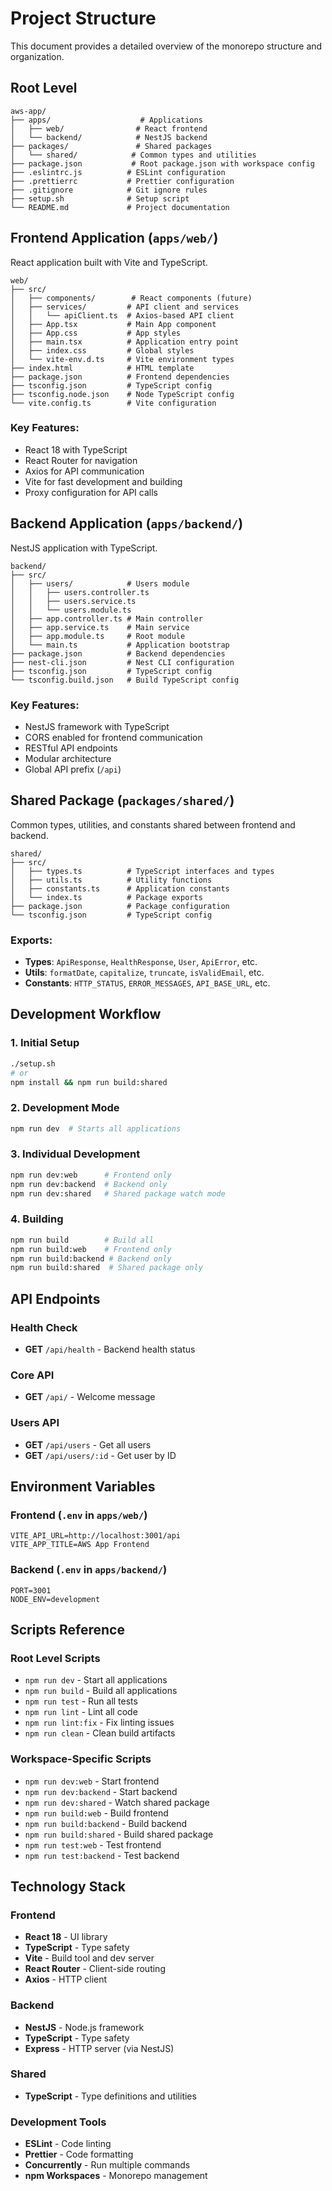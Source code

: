 # Project Structure

This document provides a detailed overview of the monorepo structure and organization.

## Root Level

```
aws-app/
├── apps/                    # Applications
│   ├── web/                # React frontend
│   └── backend/            # NestJS backend
├── packages/               # Shared packages
│   └── shared/            # Common types and utilities
├── package.json           # Root package.json with workspace config
├── .eslintrc.js          # ESLint configuration
├── .prettierrc           # Prettier configuration
├── .gitignore            # Git ignore rules
├── setup.sh              # Setup script
└── README.md             # Project documentation
```

## Frontend Application (`apps/web/`)

React application built with Vite and TypeScript.

```
web/
├── src/
│   ├── components/        # React components (future)
│   ├── services/         # API client and services
│   │   └── apiClient.ts  # Axios-based API client
│   ├── App.tsx           # Main App component
│   ├── App.css           # App styles
│   ├── main.tsx          # Application entry point
│   ├── index.css         # Global styles
│   └── vite-env.d.ts     # Vite environment types
├── index.html            # HTML template
├── package.json          # Frontend dependencies
├── tsconfig.json         # TypeScript config
├── tsconfig.node.json    # Node TypeScript config
└── vite.config.ts        # Vite configuration
```

### Key Features:

- React 18 with TypeScript
- React Router for navigation
- Axios for API communication
- Vite for fast development and building
- Proxy configuration for API calls

## Backend Application (`apps/backend/`)

NestJS application with TypeScript.

```
backend/
├── src/
│   ├── users/            # Users module
│   │   ├── users.controller.ts
│   │   ├── users.service.ts
│   │   └── users.module.ts
│   ├── app.controller.ts # Main controller
│   ├── app.service.ts    # Main service
│   ├── app.module.ts     # Root module
│   └── main.ts           # Application bootstrap
├── package.json          # Backend dependencies
├── nest-cli.json         # Nest CLI configuration
├── tsconfig.json         # TypeScript config
└── tsconfig.build.json   # Build TypeScript config
```

### Key Features:

- NestJS framework with TypeScript
- CORS enabled for frontend communication
- RESTful API endpoints
- Modular architecture
- Global API prefix (`/api`)

## Shared Package (`packages/shared/`)

Common types, utilities, and constants shared between frontend and backend.

```
shared/
├── src/
│   ├── types.ts          # TypeScript interfaces and types
│   ├── utils.ts          # Utility functions
│   ├── constants.ts      # Application constants
│   └── index.ts          # Package exports
├── package.json          # Package configuration
└── tsconfig.json         # TypeScript config
```

### Exports:

- **Types**: `ApiResponse`, `HealthResponse`, `User`, `ApiError`, etc.
- **Utils**: `formatDate`, `capitalize`, `truncate`, `isValidEmail`, etc.
- **Constants**: `HTTP_STATUS`, `ERROR_MESSAGES`, `API_BASE_URL`, etc.

## Development Workflow

### 1. Initial Setup

```bash
./setup.sh
# or
npm install && npm run build:shared
```

### 2. Development Mode

```bash
npm run dev  # Starts all applications
```

### 3. Individual Development

```bash
npm run dev:web      # Frontend only
npm run dev:backend  # Backend only
npm run dev:shared   # Shared package watch mode
```

### 4. Building

```bash
npm run build        # Build all
npm run build:web    # Frontend only
npm run build:backend # Backend only
npm run build:shared  # Shared package only
```

## API Endpoints

### Health Check

- **GET** `/api/health` - Backend health status

### Core API

- **GET** `/api/` - Welcome message

### Users API

- **GET** `/api/users` - Get all users
- **GET** `/api/users/:id` - Get user by ID

## Environment Variables

### Frontend (`.env` in `apps/web/`)

```
VITE_API_URL=http://localhost:3001/api
VITE_APP_TITLE=AWS App Frontend
```

### Backend (`.env` in `apps/backend/`)

```
PORT=3001
NODE_ENV=development
```

## Scripts Reference

### Root Level Scripts

- `npm run dev` - Start all applications
- `npm run build` - Build all applications
- `npm run test` - Run all tests
- `npm run lint` - Lint all code
- `npm run lint:fix` - Fix linting issues
- `npm run clean` - Clean build artifacts

### Workspace-Specific Scripts

- `npm run dev:web` - Start frontend
- `npm run dev:backend` - Start backend
- `npm run dev:shared` - Watch shared package
- `npm run build:web` - Build frontend
- `npm run build:backend` - Build backend
- `npm run build:shared` - Build shared package
- `npm run test:web` - Test frontend
- `npm run test:backend` - Test backend

## Technology Stack

### Frontend

- **React 18** - UI library
- **TypeScript** - Type safety
- **Vite** - Build tool and dev server
- **React Router** - Client-side routing
- **Axios** - HTTP client

### Backend

- **NestJS** - Node.js framework
- **TypeScript** - Type safety
- **Express** - HTTP server (via NestJS)

### Shared

- **TypeScript** - Type definitions and utilities

### Development Tools

- **ESLint** - Code linting
- **Prettier** - Code formatting
- **Concurrently** - Run multiple commands
- **npm Workspaces** - Monorepo management
